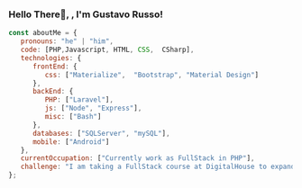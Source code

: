 ### Hello There👋, , I'm Gustavo Russo!

```javascript
const aboutMe = {
   pronouns: "he" | "him",
   code: [PHP,Javascript, HTML, CSS,  CSharp],
   technologies: {
      frontEnd: {
         css: ["Materialize",  "Bootstrap", "Material Design"]
      },
      backEnd: {
         PHP: ["Laravel"],
         js: ["Node", "Express"],
         misc: ["Bash"]
      },
      databases: ["SQLServer", "mySQL"],
      mobile: ["Android"]
   },
   currentOccupation: ["Currently work as FullStack in PHP"],
   challenge: "I am taking a FullStack course at DigitalHouse to expand my development knowledge",
};
```



<!--
ver: 
https://github.com/kautukkundan/Awesome-Profile-README-templates/blob/master/code-styled/Reeveng.md
https://github.com/anmol098/waka-readme-stats/tree/master

**grusso-dev/grusso-dev** is a ✨ _special_ ✨ repository because its `README.md` (this file) appears on your GitHub profile.

Here are some ideas to get you started:.

- 🔭 I’m currently working on ...
- 🌱 I’m currently learning ...
- 👯 I’m looking to collaborate on ...
- 🤔 I’m looking for help with ...
- 💬 Ask me about ...
- 📫 How to reach me: ...
- 😄 Pronouns: ...
- ⚡ Fun fact: ...
-->
